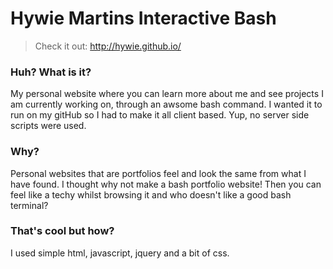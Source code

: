 # Hywie Martins Interactive Bash

>Check it out:
http://hywie.github.io/

### Huh? What is it?
My personal website where you can learn more about me and see projects I am currently working on, through an awsome bash command.
I wanted it to run on my gitHub so I had to make it all client based. Yup, no server side scripts were used.

### Why?
Personal websites that are portfolios feel and look the same from what I have found. I thought why not make a bash portfolio website! Then you can feel like a techy whilst browsing it and who doesn't like a good bash terminal?

### That's cool but how?
I used simple html, javascript, jquery and a bit of css.